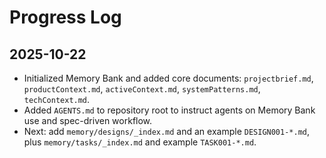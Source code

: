 # Progress Log

## 2025-10-22

- Initialized Memory Bank and added core documents: `projectbrief.md`, `productContext.md`, `activeContext.md`, `systemPatterns.md`, `techContext.md`.
- Added `AGENTS.md` to repository root to instruct agents on Memory Bank use and spec-driven workflow.
- Next: add `memory/designs/_index.md` and an example `DESIGN001-*.md`, plus `memory/tasks/_index.md` and example `TASK001-*.md`.

